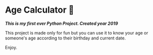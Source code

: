 # Age Calculator :iphone:
***This is my first ever Python Project.
Created year 2019***

This project is made only for fun but you can use it to know your age
or someone's age according to their birthday and current date.

Enjoy.

